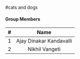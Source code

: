 #cats and dogs
#### Group Members

| #        | Name                 |
|:--------:|:--------------------:|
|   1      |    Ajay Dinakar Kandavalli        |
|   2      |    Nikhil Vangeti        |

